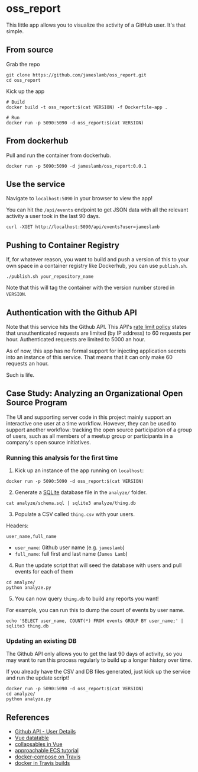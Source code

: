 # oss_report

This little app allows you to visualize the activity of a GitHub user. It's that simple.

## From source

Grab the repo

```{bash}
git clone https://github.com/jameslamb/oss_report.git
cd oss_report
```

Kick up the app

```
# Build
docker build -t oss_report:$(cat VERSION) -f Dockerfile-app .

# Run
docker run -p 5090:5090 -d oss_report:$(cat VERSION)
```

## From dockerhub

Pull and run the container from dockerhub.

```{bash}
docker run -p 5090:5090 -d jameslamb/oss_report:0.0.1
```

## Use the service

Navigate to `localhost:5090` in your browser to view the app!

You can hit the `/api/events` endpoint to get JSON data with all the relevant activity a user took in the last 90 days.

```
curl -XGET http://localhost:5090/api/events?user=jameslamb
```

## Pushing to Container Registry

If, for whatever reason, you want to build and push a version of this to your own space in a container registry like Dockerhub, you can use `publish.sh`.

```{bash}
./publish.sh your_repository_name
```

Note that this will tag the container with the version number stored in `VERSION`.

## Authentication with the Github API

Note that this service hits the Github API. This API's [rate limit policy](https://developer.github.com/v3/#rate-limiting) states that unauthenticated requests are limited (by IP address) to 60 requests per hour. Authenticated requests are limited to 5000 an hour.

As of now, this app has no formal support for injecting application secrets into an instance of this service. That means that it can only make 60 requests an hour.

Such is life.

## Case Study: Analyzing an Organizational Open Source Program

The UI and supporting server code in this project mainly support an interactive one user at a time workflow. However, they can be used to support another workflow: tracking the open source participation of a group of users, such as all members of a meetup group or participants in a company's open source initiatives.

### Running this analysis for the first time

1. Kick up an instance of the app running on `localhost`:

```
docker run -p 5090:5090 -d oss_report:$(cat VERSION)
```

2. Generate a [SQLite](https://docs.python.org/2/library/sqlite3.html) database file in the `analyze/` folder.

```
cat analyze/schema.sql | sqlite3 analyze/thing.db
```

3. Populate a CSV called `thing.csv` with your users.

Headers:

```
user_name,full_name
```

* `user_name`: Github user name (e.g. `jameslamb`)
* `full_name`: full first and last name (`James Lamb`)

4. Run the update script that will seed the database with users and pull events for each of them

```
cd analyze/
python analyze.py
```

5. You can now query `thing.db` to build any reports you want!

For example, you can run this to dump the count of events by user name.

```
echo 'SELECT user_name, COUNT(*) FROM events GROUP BY user_name;' | sqlite3 thing.db
```

### Updating an existing DB

The Github API only allows you to get the last 90 days of activity, so you may want to run this process regularly to build up a longer history over time. 

If you already have the CSV and DB files generated, just kick up the service and run the update script! 

```
docker run -p 5090:5090 -d oss_report:$(cat VERSION)
cd analyze/
python analyze.py
```

## References

* [Github API - User Details](https://developer.github.com/v3/users/#get-contextual-information-about-a-user)
* [Vue datatable](https://www.npmjs.com/package/vuejs-datatable)
* [collapsables in Vue](https://bootstrap-vue.js.org/docs/components/collapse/)
* [approachable ECS tutorial](https://www.ybrikman.com/writing/2015/11/11/running-docker-aws-ground-up/)
* [docker-compose on Travis](http://elliot.land/post/using-docker-compose-on-travis-ci)
* [docker in Travis builds](https://docs.travis-ci.com/user/docker/)
